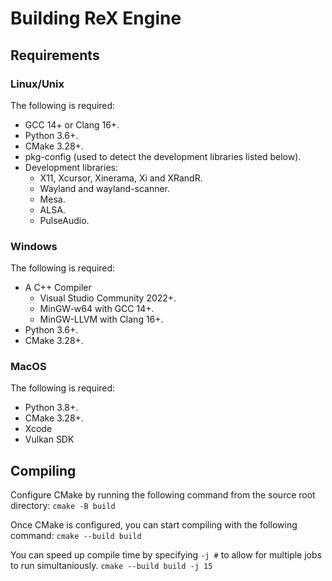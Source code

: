 # Building ReX Engine
## Requirements
### Linux/Unix
The following is required:
- GCC 14+ or Clang 16+.
- Python 3.6+.
- CMake 3.28+.
- pkg-config (used to detect the development libraries listed below).
- Development libraries:
	- X11, Xcursor, Xinerama, Xi and XRandR.
	- Wayland and wayland-scanner.
	- Mesa.
	- ALSA.
	- PulseAudio.

### Windows
The following is required:
- A C++ Compiler
	- Visual Studio Community 2022+.
	- MinGW-w64 with GCC 14+.
	- MinGW-LLVM with Clang 16+.
- Python 3.6+.
- CMake 3.28+.

### MacOS
The following is required:
- Python 3.8+.
- CMake 3.28+.
- Xcode
- Vulkan SDK

## Compiling
Configure CMake by running the following command from the source root directory:
`cmake -B build`

Once CMake is configured, you can start compiling with the following command:
`cmake --build build`

You can speed up compile time by specifying `-j #` to allow for multiple jobs to run simultaniously.
`cmake --build build -j 15`
